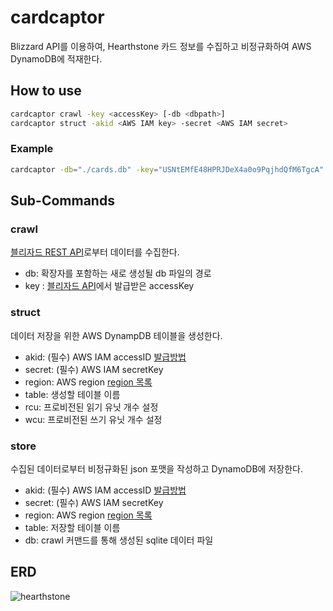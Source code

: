# cardcaptor

Blizzard API를 이용하여, Hearthstone 카드 정보를 수집하고 비정규화하여 AWS DynamoDB에 적재한다.

## How to use

```bash
cardcaptor crawl -key <accessKey> [-db <dbpath>]
cardcaptor struct -akid <AWS IAM key> -secret <AWS IAM secret>
```

### Example

```bash
cardcaptor -db="./cards.db" -key="USNtEMfE48HPRJDeX4a0o9PqjhdQfM6TgcA"
```

## Sub-Commands

### crawl

[블리자드 REST API](https://develop.battle.net)로부터 데이터를 수집한다.

- db: 확장자를 포함하는 새로 생성될 db 파일의 경로
- key : [블리자드 API](https://develop.battle.net/access)에서 발급받은 accessKey

### struct

데이터 저장을 위한 AWS DynampDB 테이블을 생성한다.

- akid: (필수) AWS IAM accessID [발급방법](https://docs.aws.amazon.com/ko_kr/amazondynamodb/latest/developerguide/SettingUp.DynamoWebService.html#SettingUp.DynamoWebService.GetCredentials)
- secret: (필수) AWS IAM secretKey
- region: AWS region [region 목록](https://docs.aws.amazon.com/AmazonRDS/latest/UserGuide/Concepts.RegionsAndAvailabilityZones.html)
- table: 생성할 테이블 이름
- rcu: 프로비전된 읽기 유닛 개수 설정
- wcu: 프로비전된 쓰기 유닛 개수 설정

### store

수집된 데이터로부터 비정규화된 json 포맷을 작성하고 DynamoDB에 저장한다.

- akid: (필수) AWS IAM accessID [발급방법](https://docs.aws.amazon.com/ko_kr/amazondynamodb/latest/developerguide/SettingUp.DynamoWebService.html#SettingUp.DynamoWebService.GetCredentials)
- secret: (필수) AWS IAM secretKey
- region: AWS region [region 목록](https://docs.aws.amazon.com/AmazonRDS/latest/UserGuide/Concepts.RegionsAndAvailabilityZones.html)
- table: 저장할 테이블 이름
- db: crawl 커맨드를 통해 생성된 sqlite 데이터 파일

## ERD

![hearthstone](https://user-images.githubusercontent.com/43606714/80727008-213c7700-8b40-11ea-9d1c-6acedacad873.png)
